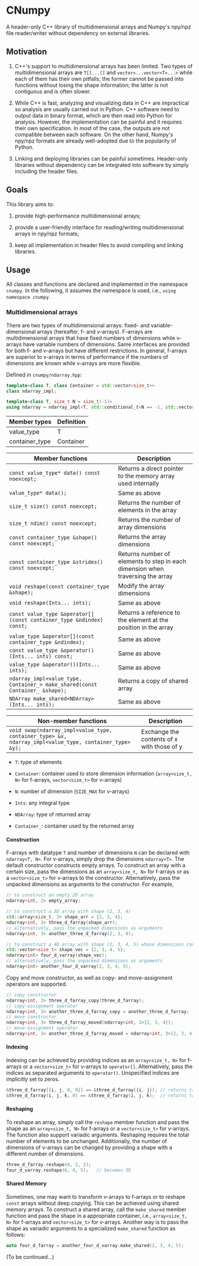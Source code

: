 # CNumpy

A header-only C++ library of multidimensional arrays and Numpy's npy/npz file reader/writer without dependency on external libraries.


## Motivation

1. C++'s support to multidimensional arrays has been limited. Two types of multidimensional arrays are `T[]...[]` and `vector<...vector<T>...>` while each of them has their own pitfalls; the former cannot be passed into functions without losing the shape information; the latter is not contiguous and is often slower.

2. While C++ is fast, analyzing and visualizing data in C++ are impractical so analysis are usually carried out in Python. C++ software need to output data in binary format, which are then read into Python for analysis. However, the implementation can be painful and it requires their own specification. In most of the case, the outputs are not compatible between each software. On the other hand, Numpy's npy/npz formats are already well-adopted due to the popularity of Python.

3. Linking and deploying libraries can be painful sometimes. Header-only libraries without dependency can be integrated into software by simply including the header files.

## Goals

This library aims to:

1. provide high-performance multidimensional arrays;

2. provide a user-friendly interface for reading/writing multidimensional arrays in npy/npz formats;

3. keep all implementation in header files to avoid compiling and linking libraries.


## Usage

All classes and functions are declared and implemented in the namespace `cnumpy`. In the following, it assumes the namespace is used, i.e., `using namespace cnumpy`.

### Multidimensional arrays

There are two types of multidimensional arrays: fixed- and variable-dimensional arrays (hereafter, f- and v-arrays). F-arrays are multidimensional arrays that have fixed numbers of dimensions while v-arrays have variable numbers of dimensions. Same interfaces are provided for both f- and v-arrays but have different restrictions. In general, f-arrays are superior to v-arrays in terms of performance if the numbers of dimensions are known while v-arrays are more flexible.


Defined in `cnumpy/ndarray.hpp`:
```c++
template<class T, class Container = std::vector<size_t>>
class ndarray_impl;

template<class T, size_t N = size_t(-1)>
using ndarray = ndarray_impl<T, std::conditional_t<N == -1, std::vector<size_t>, std::array<size_t, N>>>;
```

| Member types   | Definition |
| -------------- | ---------- |
| value_type     | T          |
| container_type | Container  |

| Member functions                                                             | Description                                                                    |
| ---------------------------------------------------------------------------- | ------------------------------------------------------------------------------ |
| `const value_type* data() const noexcept;`                                   | Returns a direct pointer to the memory array used internally                   |
| `value_type* data();`                                                        | Same as above                                                                  |
| `size_t size() const noexcept;`                                              | Returns the number of elements in the array                                    |
| `size_t ndim() const noexcept;`                                              | Returns the number of array dimensions                                         |
| `const container_type &shape() const noexcept;`                              | Returns the array dimensions                                                   |
| `const container_type &strides() const noexcept;`                            | Returns number of elements to step in each dimension when traversing the array |
| `void reshape(const container_type &shape);`                                 | Modify the array dimensions                                                    |
| `void reshape(Ints... ints);`                                                | Same as above                                                                  |
| `const value_type &operator[](const container_type &ndindex) const;`         | Returns a reference to the element at the position in the array                |
| `value_type &operator[](const container_type &ndindex);`                     | Same as above                                                                  |
| `const value_type &operator()(Ints... ints) const;`                          | Same as above                                                                  |
| `value_type &operator()(Ints... ints);`                                      | Same as above                                                                  |
| `ndarray_impl<value_type, Container_> make_shared(const Container_ &shape);` | Returns a copy of shared array                                                 |
| `NDArray make_shared<NDArray>(Ints... ints);`                                | Same as above                                                                  |

| Non-member functions                                                                                   | Description                                |
| ------------------------------------------------------------------------------------------------------ | ------------------------------------------ |
| `void swap(ndarray_impl<value_type, container_type> &x, ndarray_impl<value_type, container_type> &y);` | Exchange the contents of x with those of y |

* `T`: type of elements
* `Container`: container used to store dimension information (`array<size_t, N>` for f-arrays, `vector<size_t>` for v-arrays)
* `N`: number of dimension (`SIZE_MAX` for v-arrays)
* `Ints`: any integral type


* `NDArray`: type of returned array
* `Container_`: container used by the returned array

#### Construction

F-arrays with datatype `T` and number of dimensions `N` can be declared with `ndarray<T, N>`. For v-arrays, simply drop the dimensions `ndarray<T>`. The default constructor constructs empty arrays. To construct an array with a certain size, pass the dimensions as an `array<size_t, N>` for f-arrays or as a `vector<size_t>` for v-arrays to the constructor. Alternatively, pass the unpacked dimensions as arguments to the constructor. For example,
```c++
// to construct an empty 2D array
ndarray<int, 2> empty_array;

// to construct a 3D array with shape (2, 3, 4)
std::array<size_t, 3> shape_arr = {2, 3, 4};
ndarray<int, 3> three_d_farray(shape_arr);
// alternatively, pass the unpacked dimensions as arguments
ndarray<int, 3> another_three_d_farray(2, 3, 4);

// to construct a 4D array with shape (2, 3, 4, 5) whose dimensions can be changed
std::vector<size_t> shape_vec = {2, 3, 4, 5};
ndarray<int> four_d_varray(shape_vec);
// alternatively, pass the unpacked dimensions as arguments
ndarray<int> another_four_d_varray(2, 3, 4, 5);
```

Copy and move constructor, as well as copy- and move-assignment operators are supported.
```c++
// copy constructor
ndarray<int, 3> three_d_farray_copy(three_d_farray);
// copy-assignment operator
ndarray<int, 3> another_three_d_farray_copy = another_three_d_farray;
// move constructor
ndarray<int, 3> three_d_farray_moved(ndarray<int, 3>{2, 3, 4});
// move-assignment operator
ndarray<int, 3> another_three_d_farray_moved = ndarray<int, 3>(2, 3, 4);
```

#### Indexing

Indexing can be achieved by providing indices as an `array<size_t, N>` for f-arrays or a `vector<size_t>` for v-arrays to `operator[]`. Alternatively, pass the indices as separated arguments to `operator()`. Unspecified indices are implicitly set to zeros.
```c++
&three_d_farray[{i, j, 0, 0}] == &three_d_farray[{i, j}]; // returns true
&three_d_farray(i, j, k, 0) == &three_d_farray(i, j, k);  // returns true
```

#### Reshaping

To reshape an array, simply call the `reshape` member function and pass the shape as an `array<size_t, N>` for f-arrays or a `vector<size_t>` for v-arrays. The function also support variadic arguments. Reshaping requires the total number of elements to be unchanged. Additionally, the number of dimensions of v-arrays can be changed by providing a shape with a different number of dimensions.
```c++
three_d_farray.reshape(6, 2, 2);
four_d_varray.reshape(6, 4, 5);   // becomes 3D
```

#### Shared Memory

Sometimes, one may want to transform v-arrays to f-arrays or to reshape `const` arrays without deep copying. This can be achieved using shared memory arrays. To construct a shared array, call the `make_shared` member function and pass the shape in a appropriate container, i.e., `array<size_t, N>` for f-arrays and `vector<size_t>` for v-arrays. Another way is to pass the shape as variadic arguments to a specialized `make_shared` function as follows:
```c++
auto four_d_farray = another_four_d_varray.make_shared(2, 3, 4, 5);
```

(To be continued...)
